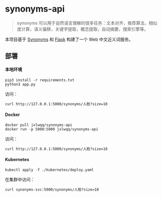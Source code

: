 # synonyms-api

> synonyms 可以用于自然语言理解的很多任务：文本对齐，推荐算法，相似度计算，语义偏移，关键字提取，概念提取，自动摘要，搜索引擎等。

本项目基于 [Synonyms](https://github.com/chatopera/Synonyms) 和 [Flask](https://github.com/pallets/flask) 构建了一个 Web 中文近义词服务。

## 部署

#### 本地环境
```shell
pip3 install -r requirements.txt
python3 app.py
```

访问：
```shell
curl http://127.0.0.1:5000/synonyms/人脸?size=10
```

#### Docker

```shell
docker pull jxlwqq/synonyms-api
docker run -p 5000:5000 jxlwqq/synonyms-api
```

访问：

```shell
curl http://127.0.0.1:5000/synonyms/人脸?size=10
```

#### Kubernetes

```shell
kubectl apply -f ./kubernetes/deploy.yaml
```

在集群中访问：

```shell
curl synonyms-svc:5000/synonyms/人脸?size=10
```
